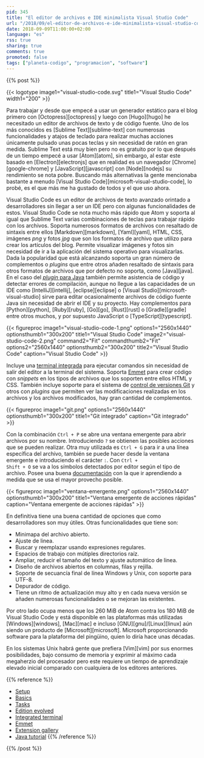 ```yaml
---
pid: 345
title: "El editor de archivos e IDE minimalista Visual Studio Code"
url: "/2018/09/el-editor-de-archivos-e-ide-minimalista-visual-studio-code/"
date: 2018-09-09T11:00:00+02:00
language: "es"
rss: true
sharing: true
comments: true
promoted: false
tags: ["planeta-codigo", "programacion", "software"]
---
```


{{% post %}}


{{< logotype image1="visual-studio-code.svg" title1="Visual Studio Code" width1="200" >}}

Para trabajar y desde que empecé a usar un generador estático para el blog primero con [Octopress][octopress] y luego con [Hugo][hugo] he necesitado un editor de archivos de texto y de código fuente. Uno de los más conocidos es [Sublime Text][sublime-text] con numerosas funcionalidades y atajos de teclado para realizar muchas acciones únicamente pulsado unas pocas teclas y sin necesidad de ratón en gran medida. Sublime Text está muy bien pero no es gratuito por lo que después de un tiempo empecé a usar [Atom][atom], sin embargo, al estar este basado en [Electron][electronjs] que en realidad es un navegador [Chrome][google-chrome] y [JavaScript][javascript] con [Node][nodejs] su rendimiento se nota pobre. Buscando más alternativas la gente mencionaba bastante a menudo [Visual Studio Code][microsoft-visual-studio-code], lo probé, es el que más me ha gustado de todos y el que uso ahora.

Visual Studio Code es un editor de archivos de texto avanzado orintado a desarrolladores sin llegar a ser un IDE pero con algunas funcionalidades de estos. Visual Studio Code se nota mucho más rápido que Atom y soporta al igual que Sublime Text varias combinaciones de teclas para trabajar rápido con los archivos. Soporta numerosos formatos de archivos con resaltado de sintaxis entre ellos [Markdown][markdown], [Yaml][yaml], HTML, CSS, imágenes _png_ y fotos _jpg_ que son los formatos de archivo que utilizo para crear los artículos del blog. Permite visualizar imágenes y fotos sin necesidad de ir a la aplicación del sistema operativo para visualizarlas. Dada la popularidad que está alcanzando soporta un gran número de complementos o _plugins_ que entre otros añaden resaltado de sintaxis para otros formatos de archivos que por defecto no soporta, como [Java][java]. En el caso del [_plugin_ para Java](https://marketplace.visualstudio.com/items?itemName=redhat.java) también permite asistencia de código y detectar errores de compilación, aunque no llegue a las capacidades de un IDE como [IntelliJ][intellij], [eclipse][eclipse] o [Visual Studio][microsoft-visual-studio] sirve para editar ocasionalmente archivos de código fuente Java sin necesidad de abrir el IDE y su proyecto. Hay complementos para [Python][python], [Ruby][ruby], [Go][go], [Rust][rust] o [Gradle][gradle] entre otros muchos, y por supuesto JavaScript o [TypeScript][typescript].

<div class="media">
    {{< figureproc
        image1="visual-studio-code-1.png" options1="2560x1440" optionsthumb1="300x200" title1="Visual Studio Code"
        image2="visual-studio-code-2.png" command2="Fit" commandthumb2="Fit" options2="2560x1440" optionsthumb2="300x200" title2="Visual Studio Code"
        caption="Visual Studio Code" >}}
</div>

Incluye una [terminal integrada](https://code.visualstudio.com/docs/editor/integrated-terminal) para ejecutar comandos sin necesidad de salir del editor a la terminal del sistema. Soporta [Emmet](https://code.visualstudio.com/docs/editor/emmet) para crear código con _snippets_ en los tipos de archivos que los soporten entre ellos HTML y CSS. También incluye soporte para el sistema de [control de versiones Git](https://code.visualstudio.com/docs/editor/versioncontrol) y otros con _plugins_ que permiten ver las modificaciones realizadas en los archivos y los archivos modificados, hay gran cantidad de complementos.

<div class="media">
    {{< figureproc
        image1="git.png" options1="2560x1440" optionsthumb1="300x200" title1="Git integrado"
        caption="Git integrado" >}}
</div>

Con la combinación <code>Ctrl + P</code> se abre una ventana emergente para abrir archivos por su nombre. Introduciendo <code>?</code> se obtienen las posibles acciones que se pueden realizar. Otra muy utilizada es <code>Ctrl + G</code> para ir a una línea específica del archivo, también se puede hacer desde la ventana emergente e introduciendo el carácter <code>:</code>. Con <code>Ctrl + Shift + O</code> se va a los símbolos detectados por editor según el tipo de archivo. Posee una buena [documentación](https://code.visualstudio.com/docs) con la que ir aprendiendo a medida que se usa el mayor provecho posible.

<div class="media">
    {{< figureproc
        image1="ventana-emergente.png" options1="2560x1440" optionsthumb1="300x200" title1="Ventana emergente de acciones rápidas"
        caption="Ventana emergente de acciones rápidas" >}}
</div>

En definitiva tiene una buena cantidad de opciones que como desarrolladores son muy útiles. Otras funcionalidades que tiene son:

* Minimapa del archivo abierto.
* Ajuste de linea.
* Buscar y reemplazar usando expresiones regulares.
* Espacios de trabajo con mútiples directorios raíz.
* Ampliar, reducir el tamaño del texto y ajuste automático de linea.
* Diseño de archivos abiertos en columnas, filas y rejilla.
* Soporte de secuancía final de línea Windows y Unix, con soporte para UTF-8.
* Depurador de código.
* Tiene un ritmo de actualización muy alto y en cada nueva versión se añaden numerosas funcionalidades o se mejoran las existentes.

Por otro lado ocupa menos que los 260 MiB de Atom contra los 180 MiB de Visual Studio Code y está disponible en las plataformas más utilizadas [Windows][windows], [Mac][mac] e incluso [GNU][gnu]/[Linux][linux] aún siendo un producto de [Microsoft][microsoft]. Microsoft proporcionando software para la plataforma del pingüino, quien lo diría hace unas décadas.

En los sistemas Unix habrá gente que prefiera [Vim][vim] por sus enormes posibilidades, bajo consumo de memoria y exprimir al máximo cada megaherzio del procesador pero este requiere un tiempo de aprendizaje elevado inicial comparado con cualquiera de los editores anteriores.

{{% reference %}}

* [Setup](https://code.visualstudio.com/docs/setup/setup-overview)
* [Basics](https://code.visualstudio.com/docs/editor/codebasics)
* [Tasks](https://code.visualstudio.com/Docs/editor/tasks)
* [Edition evolved](https://code.visualstudio.com/docs/editor/editingevolved)
* [Integrated terminal](https://code.visualstudio.com/docs/editor/integrated-terminal)
* [Emmet](https://code.visualstudio.com/docs/editor/emmet)
* [Extension gallery](https://code.visualstudio.com/docs/editor/extension-gallery)
* [Java tutorial](https://code.visualstudio.com/docs/java/java-tutorial)
{{% /reference %}}

{{% /post %}}
